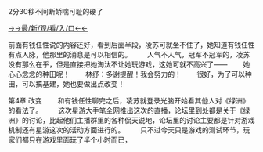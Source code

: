 2分30秒不间断娇喘可耻的硬了


<a href="https://2ndjcj11.kesang6to.com?https://github.com">→→最/新/观/看/入/口←←</a>


前面有钱任性说的内容还好，看到后面半段，凌苏可就坐不住了，她知道有钱任性有点人脉，他那里的消息是可以相信的。
　　人气不人气，冠军不冠军的，凌苏没有那么在乎，但是直接把她淘汰不让她玩游戏，这她可就不高兴了——
　　她心心念念的种田呢！
　　林纾：多谢提醒！我会努力的！
　　很好，为了可以种田，可以搞基建，她也要做出点改变！


第4章 改变
　　和有钱任性聊完之后，凌苏就登录光脑开始看其他人对《绿洲》的看法了。
　　这次星游大手笔全网推出这次的直播，论坛里到处都是关于《绿洲》的讨论，比起他们主播群里的各种侃天说地，论坛里的讨论主要都是针对游戏机制还有星游这次的活动方面进行的。
　　只不过今天只是游戏的测试环节，玩家们都只在游戏里面玩了半个小时而已，
